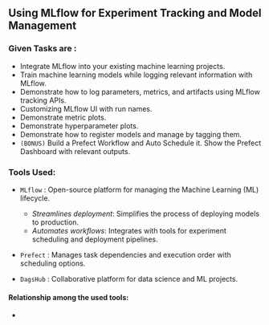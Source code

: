 ## Using MLflow for Experiment Tracking and Model Management
### Given Tasks are :
- Integrate MLflow into your existing machine learning projects.
- Train machine learning models while logging relevant information with MLflow.
- Demonstrate how to log parameters, metrics, and artifacts using MLflow tracking APIs.
- Customizing MLflow UI with run names.
- Demonstrate metric plots.
- Demonstrate hyperparameter plots.
- Demonstrate how to register models and manage by tagging them.
- `(BONUS)` Build a Prefect Workflow and Auto Schedule it. Show the Prefect Dashboard with relevant outputs.

### Tools Used:
- `MLflow` : Open-source platform for managing the Machine Learning (ML) lifecycle.
   - *Streamlines deployment*: Simplifies the process of deploying models to production.
   - *Automates workflows*: Integrates with tools for experiment scheduling and deployment pipelines.

- `Prefect` : Manages task dependencies and execution order with scheduling options.
- `DagsHub` : Collaborative platform for data science and ML projects.

#### Relationship among the used tools: 
- 
